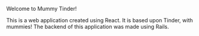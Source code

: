 Welcome to Mummy Tinder!

This is a web application created using React. It is based upon Tinder, with mummies! The backend of this application was made using Rails.


<!-- Install react-icons using 
yarn add react-icons --save
 -->
<!-- Install react-router -->
































